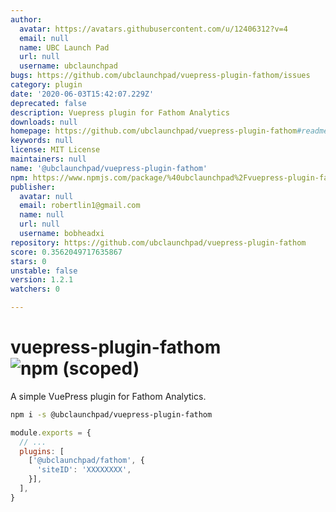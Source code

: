 ```yaml
---
author:
  avatar: https://avatars.githubusercontent.com/u/12406312?v=4
  email: null
  name: UBC Launch Pad
  url: null
  username: ubclaunchpad
bugs: https://github.com/ubclaunchpad/vuepress-plugin-fathom/issues
category: plugin
date: '2020-06-03T15:42:07.229Z'
deprecated: false
description: Vuepress plugin for Fathom Analytics
downloads: null
homepage: https://github.com/ubclaunchpad/vuepress-plugin-fathom#readme
keywords: null
license: MIT License
maintainers: null
name: '@ubclaunchpad/vuepress-plugin-fathom'
npm: https://www.npmjs.com/package/%40ubclaunchpad%2Fvuepress-plugin-fathom
publisher:
  avatar: null
  email: robertlin1@gmail.com
  name: null
  url: null
  username: bobheadxi
repository: https://github.com/ubclaunchpad/vuepress-plugin-fathom
score: 0.3562049717635867
stars: 0
unstable: false
version: 1.2.1
watchers: 0

---
```


# vuepress-plugin-fathom ![npm (scoped)](https://img.shields.io/npm/v/@ubclaunchpad/vuepress-plugin-fathom)

A simple VuePress plugin for Fathom Analytics.

```sh
npm i -s @ubclaunchpad/vuepress-plugin-fathom
```

```js
module.exports = {
  // ...
  plugins: [
    ['@ubclaunchpad/fathom', {
      'siteID': 'XXXXXXXX',
    }],
  ],
}
```
